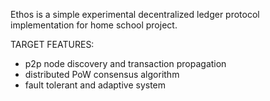Ethos is a simple experimental decentralized ledger protocol implementation for home school project.

TARGET FEATURES:
- p2p node discovery and transaction propagation
- distributed PoW consensus algorithm
- fault tolerant and adaptive system